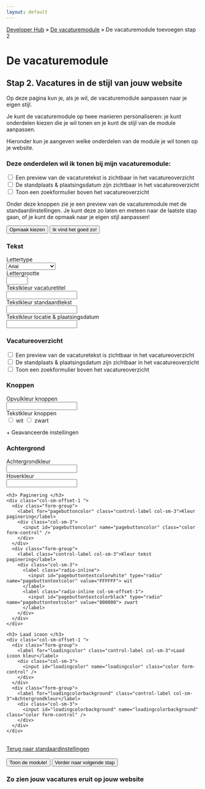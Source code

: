 ```yaml
---
layout: default
---
```


[Developer Hub](/) &raquo; [De vacaturemodule](/vacaturemodule/) &raquo; De vacaturemodule toevoegen stap 2

# De vacaturemodule

## Stap 2. Vacatures in de stijl van jouw website

Op deze pagina kun je, als je wil, de vacaturemodule aanpassen naar je eigen stijl.

Je kunt de vacaturemodule op twee manieren personaliseren: je kunt onderdelen kiezen die je wil tonen en je kunt de stijl van de module aanpassen.

Hieronder kun je aangeven welke onderdelen van de module je wil tonen op je website.

<form action="vacaturemodule-stap-drie.html" class="form-horizontal">
  <input id="informationform-recruiterId" type="hidden" name="r" class="form-control" />
  <div class="form-group">
    <div class="col-sm-9 checkbox">
      <h3> Deze onderdelen wil ik tonen bij mijn vacaturemodule: </h3>
      <label class="control-label">
        <input id="informationform-hidedescription" type="checkbox" name="description" value="true"> Een preview van de vacaturetekst is zichtbaar in het
        vacatureoverzicht
      </label>
      <label class="control-label">
        <input id="informationform-hideplacetime" type="checkbox" name="placetime" value="true"> De standplaats & plaatsingsdatum zijn zichtbaar in het
        vacatureoverzicht
      </label>
      <label class="control-label">
        <input id="informationform-searchform" type="checkbox" name="searchform" value="true"> Toon een zoekformulier boven het vacatureoverzicht
      </label>
    </div>
  </div>
  <p>
    Onder deze knoppen zie je een preview van de vacaturemodule met de standaardinstellingen.
    Je kunt deze zo laten en meteen naar de laatste stap gaan, of je kunt de opmaak naar je eigen stijl aanpassen!
  </p>
  <div class="form-group">
    <div class="col-sm-12">
      <button type="button" id="chooseDesign" class="btn btn-primary">Opmaak kiezen</button>
      <input id="default-design-button" type="submit" value="Ik vind het goed zo!" class="btn btn-primary"/>
    </div>
  </div>
</form>

<form name="designform" action="#example" id="designform" class="form-horizontal hidden">
  <input id="recruiterId" type="hidden" name="r" class="form-control" />
  <h3> Tekst </h3>
  <div class="col-sm-offset-1 ">
    <div class="form-group">
      <label for="fonttype" class="control-label col-sm-3">Lettertype</label>
      <div class="col-sm-3">
        <select id="fonttype" name="fonttype" class="form-control">
          <option value="Arial">Arial</option>
          <option value="Times">Times new roman</option>
          <option value="Helvetica">Helvetica</option>
          <option value="Calibri">Calibri</option>
        </select>
      </div>
    </div>
    <div class="form-group">
      <label for="fontsize" class="control-label col-sm-3">Lettergrootte</label>
      <div class="col-sm-3">
        <input id="fontsize" type="number" name="fontsize" min="10" max="20" class="form-control" />
      </div>
    </div>
    <div class="form-group">
      <label for="titlecolor" class="control-label col-sm-3">Tekstkleur vacaturetitel</label>
      <div class="col-sm-3">
        <input id="titlecolor" name="titlecolor" class="color form-control" />
      </div>
    </div>
    <div class="form-group">
      <label for="textcolor" class="control-label col-sm-3">Tekstkleur standaardtekst</label>
      <div class="col-sm-3">
        <input id="textcolor" name="textcolor" class="color form-control" />
      </div>
    </div>
    <div class="form-group">
      <label for="footercolor" class="control-label col-sm-3">Tekstkleur locatie & plaatsingsdatum</label>
      <div class="col-sm-3">
        <input id="footercolor" name="footercolor" class="color form-control" />
      </div>
    </div>
  </div>

  <h3> Vacatureoverzicht </h3>
  <div class="col-sm-offset-1">
    <div class="form-group">
      <div class="col-sm-9 checkbox">
        <label class="control-label">
          <input id="hidedescription" type="checkbox" name="description" value="true"> Een preview van de vacaturetekst is zichtbaar in het vacatureoverzicht
        </label>
        <label class="control-label">
          <input id="hideplacetime" type="checkbox" name="placetime" value="true"> De standplaats & plaatsingsdatum zijn zichtbaar in het vacatureoverzicht
        </label>
        <label class="control-label">
          <input id="searchform" type="checkbox" name="searchform" value="true"> Toon een zoekformulier boven het vacatureoverzicht
        </label>
      </div>
    </div>
  </div>

  <h3> Knoppen </h3>
  <div class="col-sm-offset-1">
    <div class="form-group">
      <label for="buttoncolor" class="control-label col-sm-3">Opvulkleur knoppen</label>
      <div class="col-sm-3">
        <input id="buttoncolor" name="buttoncolor" class="color form-control" />
      </div>
    </div>
    <div class="form-group">
      <label for="buttontextcolor" class="control-label col-sm-3">Tekstkleur knoppen</label>
      <div class="col-sm-3">
        <label class="radio-inline">
          <input id="buttontextcolorwhite" type="radio" name="buttontextcolor" value="FFFFFF"> wit
        </label>
        <label class="radio-inline col-sm-offset-1">
          <input id="buttontextcolorblack" type="radio" name="buttontextcolor" value="000000"> zwart
        </label>
      </div>
    </div>
  </div>

  <a id="advancedOptionsLink" class="advanced">+ Geavanceerde instellingen</a>

  <div id="advancedOptions" class="hidden">
    <h3> Achtergrond </h3>
    <div class="col-sm-offset-1 ">
      <div class="form-group">
        <label for="bgcolor" class="control-label col-sm-3">Achtergrondkleur</label>
        <div class="col-sm-3">
          <input id="bgcolor" name="bgcolor" class="color form-control" />
        </div>
      </div>
    </div>
    <div class="col-sm-offset-1 ">
      <div class="form-group">
        <label for="hovercolor" class="control-label col-sm-3">Hoverkleur</label>
        <div class="col-sm-3">
          <input id="hovercolor" name="hovercolor" class="color form-control" />
        </div>
      </div>
    </div>

    <h3> Paginering </h3>
    <div class="col-sm-offset-1 ">
      <div class="form-group">
        <label for="pagebuttoncolor" class="control-label col-sm-3">Kleur paginering</label>
        <div class="col-sm-3">
          <input id="pagebuttoncolor" name="pagebuttoncolor" class="color form-control" />
        </div>
      </div>
      <div class="form-group">
        <label class="control-label col-sm-3">Kleur tekst paginering</label>
        <div class="col-sm-3">
          <label class="radio-inline">
            <input id="pagebuttontextcolorwhite" type="radio" name="pagebuttontextcolor" value="FFFFFF"> wit
          </label>
          <label class="radio-inline col-sm-offset-1">
            <input id="pagebuttontextcolorblack" type="radio" name="pagebuttontextcolor" value="000000"> zwart
          </label>
        </div>
      </div>
    </div>

    <h3> Laad icoon </h3>
    <div class="col-sm-offset-1 ">
      <div class="form-group">
        <label for="loadingcolor" class="control-label col-sm-3">Laad icoon kleur</label>
        <div class="col-sm-3">
          <input id="loadingcolor" name="loadingcolor" class="color form-control" />
        </div>
      </div>
      <div class="form-group">
        <label for="loadingcolorbackground" class="control-label col-sm-3">Achtergrondkleur</label>
        <div class="col-sm-3">
          <input id="loadingcolorbackground" name="loadingcolorbackground" class="color form-control" />
        </div>
      </div>
    </div>
  </div>
  <br>
  <a id="default" href="#designform">Terug naar standaardinstellingen</a>
  <br>
  <br>
  <div class="form-group">
    <div class="col-sm-12">
      <input type="submit" value="Toon de module!" class="btn btn-primary" />
      <input id="buttonDone" type="submit" value="Verder naar volgende stap" class="btn btn-primary" />
    </div>
  </div>
</form>

<div class="example" id="example">
  <h3>Zo zien jouw vacatures eruit op jouw website</h3>

  <div id="example-body"></div>
</div>

<script src="/javascripts/external/uri.js"></script>
<script src="/javascripts/api-clients/uitzendbureau-nl-api.js"></script>
<script src="/javascripts/widgets/recruiter.js"></script>
<script src="/javascripts/job-module/job-module.js"></script>
<script src="/javascripts/external/jscolor/jscolor.js"></script>
